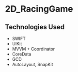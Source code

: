 # 2D_RacingGame
## Technologies Used

- SWIFT
- UIKit
- MVVM + Coordinator
- CoreData
- GCD
- AutoLayout, SnapKit
